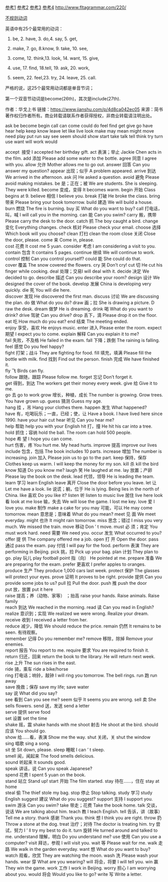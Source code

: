 
[参考1](https://zhuanlan.zhihu.com/p/38070458)
[参考2](https://www.jianshu.com/p/2c8f0c5792cf)
[参考3](http://www.yygrammar.com/Article/200809/502.html)
[参考4](http://www.ezenglish4chinese.com/test-10-2)
http://www.fltagrammar.com/220/

[不规则动词](http://yingyu.xdf.cn/201208/9015862.html)

英语中有25个最常用的动词：

1. be, 2. have, 3. do,4. say, 5. get,

6. make, 7. go, 8.know, 9. take, 10. see,

11. come, 12. think,13. look, 14. want, 15. give,

16. use, 17. find, 18.tell, 19. ask, 20. work,

21. seem, 22. feel,23. try, 24. leave, 25. call.

严格的说，这25个最常用动词都是单音节词；

第一个双音节动词是become(26th)，其次是include(27th).

作者：华戈上书
链接：https://www.jianshu.com/p/4d8ca042ec05
来源：简书
著作权归作者所有。商业转载请联系作者获得授权，非商业转载请注明出处。


ask
be
become
begin
call
can
come
could
do
feel
find
get
give
go
have
hear
help
keep
know
leave
let
like
live
look
make
may
mean
might
move
need
play
put
run
say
see
seem
should
show
start
take
talk
tell
think
try
turn
use
want
will
work
would


accept 接受 I accepted her birthday gift.
act  表演；举止 Jackie Chen acts in the film. 
add  添加 Please add some water to the bottle. 
agree  同意 I agree with you. 
allow  允许 Mother allows me to go out.
answer  回答 Can you answer my question? 
appear  出现；似乎 A problem appeared. 
arrive  到达 We arrived in the afternoon. 
ask  问 He asked a question. 
avoid  避免 Please avoid making mistakes. 
be  是；正在；被 We are students.  She is sleeping.  They were killed.
become  变成，变得 It becomes warm. 
begin  开始 Class begins at 9. 
believe  相信 I believe you. 
break  打破 He broke the class. 
bring  带来 Please bring your book tomorrow. 
build  建造 We will build a house. 
burn  燃烧 The fire is burning. 
buy  买 What do you want to buy? 
call  打电话，叫，喊 I will call you in the morning. 
can  能 Can you swim? 
carry  搬，携带 Please carry the desk to the door. 
catch  抓 The boy caught a bird. 
change  变化 Everything changes. 
check  核对 Please check your email. 
choose  选择 Which book will you choose? 
clean  打扫 clean the room 
close  关闭 Close the door, please. 
come  来 Come in, please.  
cost  花费 It cost me 5 yuan. 
consider  考虑 I am considering a visit to you. 
contain  包含 It contains 5 pages. 
continue  继续 We will continue to work. 
control  控制 Can you control yourself? 
could  能 She could do that.  
cover  覆盖 The snow covered the flowers. 
cry 哭 Don’t cry! 
cut  切 He cut his finger while cooking. 
deal 处理；交易I will deal with it. 
decide   决定     We decided to go. 
describe   描述     Can you describe your room? 
design   设计     We designed the cover of the book. 
develop   发展     China is developing very quickly. 
die   死     You will die here.  
discover   发现     He discovered the first man. 
discuss   讨论     We are discussing the plan. 
do   做     What do you do? 
draw  画；拉     She is drawing a picture.   D  raw the desk. 
dream   做梦     He is dreaming. 
drink   喝     What do you want to drink? 
drive   驾驶     Can you drive? 
drop   丢下，滴     Please drop it on the floor.  
eat   吃     How much do you eat? 
end   结束     The meeting ended.  
enjoy   享受，喜欢     He enjoys music. 
enter  进入     Please enter the room. 
expect   期望     I expect you to come. 
explain   解释     Can you explain it to me?  
fail   失败，不及格     He failed in the exam. 
fall   下降；跌倒     The raining is falling. 
feel   感觉     Do you feel happy?  
fight   打架；战斗     They are fighting for food. 
fill   填充，填满     Please fill the bottle with milk. 
find   找到     Find out the person. 
finish   完成     We have finished it.  
fly   飞     Birds can fly.  
follow   跟随，跟踪     Please follow me. 
forget   忘记     Don’t forget it.   
get   得到，到达     The workers get their money every week. 
give   给     Give it to me.   
go   去     go to work 
grow   增长，种植，成长     The number is growing. Grow trees.   You have grown up. 
guess   猜测     Guess my age.  
hang   挂  ，吊     Hang your clothes there. 
happen   发生     What happened?  
have   有，吃喝玩乐；一直，已经；使，让     Have   a   book.   I   have   lived   here   since   1990.     have your hair cut 
hear   听见     Can you hear me?  
help   帮助     help you with your English 
hit   打，撞     He hit his car into a tree.  
hold   抓住；容纳     hold the ball.   The room can hold 500 people.  
hope   希  望     I hope you can come.  
hurt   伤害，疼     You hurt me.   My head hurts. 
improve 提高  improve our lives 
include 包含，包括  The book includes 10 parts.
 increase 增加  The number is increasing.
 join 加入  Please join us to go to the part. 
 keep 保持，保存  Clothes keep us warm. I will keep the money for my son. 
kill 杀  kill the bird
 know 知道  Do you know me? 
laugh 笑  He laughed at me. 
lay 放置；产卵  Please lay the book on the desk.
 lead 代领，领导  He is leading the team.
learn 学习  learn English 
leave 离开  Close the door before you leave. 
let 让  Let me have a look.
 lie 说谎；躺，位于  He is lying. Being lies in the north of China. 
like 喜欢  Do you like it?
 listen 听  listen to music 
live 居住  live here 
look 看  look at me 
lose 输，失去  We will lose the game. I lost me key.
 love 爱  I love you.
 make 制作  make a cake for you 
 may 可能，可以  He may come tomorrow.
 mean 意思是；意味着  What do you mean? 
meet 见 面  We meet everyday.
 might 也许  It might rain tomorrow. 
miss 思念；错过  I miss you very much. We missed the train.
 move 移动  Don ’ t move.
 must 必 须；肯定  You must work hard.
 need 需要  We need you. 
occur 发生  What occurred to you? 
offer 提 供  The company offered me a job. 
open 打 开  Open the door.
 pass 通过  pass the exam. 
 pay 付钱  I will pay for the food.
 perform 表演  They are performing in Beijing.
 pick 挑，捡  Pick up your bag. 
plan 计划  They plan to go. 
play 玩儿  play football
 point 指（向）  He pointed at me.
 prepare 准备  We are preparing for the exam.
 prefer 更喜欢  I prefer apples to oranges.
 produce 生产  They produce 1,000 cars last week. 
protect 保护  The glasses will protect your eyes. 
prove 证明  It proves to be right. 
provide   提供     Can you provide some jobs to us? 
pull   拉     Pull the door. 
push   推     push the door  
put   放，放置     put it here  
raise   提高；养（动物、家等）  ；抬高     raise your hands. Raise animals. Raise family  
reach   到达     We reached in the morning. 
read   读     Can you read in English? 
realize   意识到；实现     We realized we were wrong.   Realize your dream. 
receive   收到     I received a letter from her.  
reduce   减少，降低     We should reduce the price. 
remain   仍然     It remains to be seen.   有待观察。  
remember   记得     Do you remember me? 
remove   移除，除掉     Remove your enemies.   
report   报告     You report to me. 
require   要求     You are required to finish it.  
return   归还，回来     return the book to the library. He will return next week.  
rise   上升     The sun rises in the east.  
ride   骑，乘车     ride a bike/horse  
ring   打电话；响铃，敲钟     I will ring you tomorrow.   The bell rings. 
run   跑     run away  
save   挽救；保存     save my life; save water  
say   说     What did you say?  
see   看到     Can you see me? 
seem   似乎     It seems you are wrong. 
sell   卖     She sells flowers. 
send   送，发送     send a letter  
serve   提供     serve food  
set   设置     set the time  
shake   摇，震     shake hands with me 
shoot   射击     He shoot at the bird. 
should   应该     You should go.  
show   给……看，表演     Show me the way. 
shut   关闭，关     shut the window  
sing   唱歌     sing a song.  
sit   坐     Sit down, please. 
sleep   睡眠     I can  ’  t sleep.  
smell   闻，闻起来     The food smells delicious.  
sound   听起来     It sounds good.   
speak   讲话，说     Can you speak Japanese?   
spend   花费     I spent 5 yuan on the book.   
stand   站立     Stand up!   start   开始     The film started. 
stay   待在……，住在     stay at home  
steal   偷     The thief stole my bag. 
stop 停止   Stop talking. 
study 学习   study English
suggest 建议   What do you suggest? 
support 支持   I support you.
swim 游泳   Can you swim? 
take 带走；花费   Take the book home. 
talk 交谈，说话   We are talking about him. 
teach 教   I teach English. 
tell 告诉，讲（故事）   Tell me a story. 
thank 感谢   Thank you. 
think 想   I think you are right.
throw 扔   Throw a stone at the dog.
treat 治疗；对待   The doctor is treating him.
try 尝试，努力   I  ’  ll try my best to do it. 
turn 旋转   He turned around and talked to me.
understand 理解，明白   Do you understand me? 
use 使用   Can you use a computer? 
visit 拜访，参观   I will visit you. 
wait 等   Please wait for me. 
walk 走  路   We walk in the garden everyday.
want 想   What do you want to buy? 
watch 观看，欣赏   They are watching the moon. 
wash 洗   Please wash your hands. 
wear 穿   What are you wearing? 
will 将会，将要   I will tell you.
win 赢   They win the game. 
work 工作   I work in Beijing. 
worry 担心   I am worrying about you. 
would 将会   Would you like to go? 
write 写   Write a letter. 